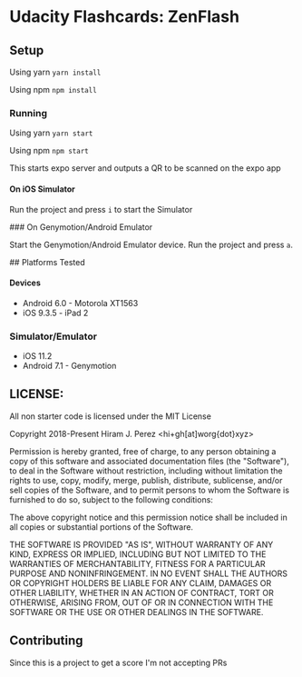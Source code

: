 # Udacity Flashcards: ZenFlash

## Setup

Using yarn
`yarn install`

Using npm
`npm install`

### Running

Using yarn
`yarn start`

Using npm
`npm start`

This starts expo server and outputs a QR to be scanned on the expo app

#### On iOS Simulator

Run the project and press `i` to start the Simulator

### On Genymotion/Android Emulator

Start the Genymotion/Android Emulator device.
Run the project and press `a`.


## Platforms Tested

#### Devices

* Android 6.0 - Motorola XT1563
* iOS 9.3.5 - iPad 2

### Simulator/Emulator

* iOS 11.2
* Android 7.1 - Genymotion

## LICENSE:

All non starter code is licensed under the MIT License

Copyright 2018-Present Hiram J. Perez <hi+gh[at]worg{dot}xyz>

Permission is hereby granted, free of charge, to any person obtaining a copy of this software and associated documentation files (the "Software"), to deal in the Software without restriction, including without limitation the rights to use, copy, modify, merge, publish, distribute, sublicense, and/or sell copies of the Software, and to permit persons to whom the Software is furnished to do so, subject to the following conditions:

The above copyright notice and this permission notice shall be included in all copies or substantial portions of the Software.

THE SOFTWARE IS PROVIDED "AS IS", WITHOUT WARRANTY OF ANY KIND, EXPRESS OR IMPLIED, INCLUDING BUT NOT LIMITED TO THE WARRANTIES OF MERCHANTABILITY, FITNESS FOR A PARTICULAR PURPOSE AND NONINFRINGEMENT. IN NO EVENT SHALL THE AUTHORS OR COPYRIGHT HOLDERS BE LIABLE FOR ANY CLAIM, DAMAGES OR OTHER LIABILITY, WHETHER IN AN ACTION OF CONTRACT, TORT OR OTHERWISE, ARISING FROM, OUT OF OR IN CONNECTION WITH THE SOFTWARE OR THE USE OR OTHER DEALINGS IN THE SOFTWARE.

## Contributing

Since this is a project to get a score I'm not accepting PRs
